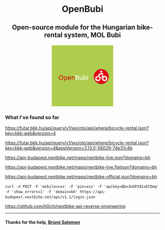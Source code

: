 # <p align="center">OpenBubi</p>

## <p align="center"> Open-source module for the Hungarian bike-rental system, MOL Bubi</p>

<p align="center"><img src="logo.png" alt="logo" width="200"/></p>


### What I've found so far

https://futar.bkk.hu/api/query/v1/ws/otp/api/where/bicycle-rental.json?key=bkk-web&version=4

https://futar.bkk.hu/api/query/v1/ws/otp/api/where/bicycle-rental.json?key=bkk-web&version=4&appVersion=3.13.0-58029-74e31c4b

https://api-budapest.nextbike.net/maps/nextbike-live.json?domains=bh

https://api-budapest.nextbike.net/maps/nextbike-live.flatjson?domains=bh

https://api-budapest.nextbike.net/maps/nextbike-official.json?domains=bh

`curl -X POST -F 'mobile=xxx' -F 'pin=xxx' -F 'apikey=Bbx3nGP291xEtDmq' -F 'show_errors=1' -F 'domain=bh' https://api-budapest.nextbike.net/api/v1.1/login.json`

https://github.com/h0chi/nextbike-api-reverse-engineering

---

#### Thanks for the help, [Brúnó Salomon](https://github.com/bru02)
